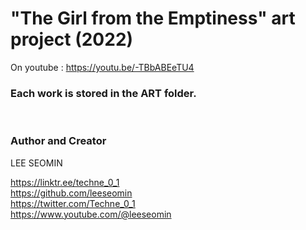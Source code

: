 # "The Girl from the Emptiness"  art project (2022)



On youtube :  https://youtu.be/-TBbABEeTU4
   <br/>  
   
### Each work is stored in the ART folder.  

<br/>  







### Author and Creator
 
 LEE SEOMIN
 
 https://linktr.ee/techne_0_1
   <br/> 
 https://github.com/leeseomin 
  <br/> 
 https://twitter.com/Techne_0_1
 <br/>
 https://www.youtube.com/@leeseomin
  <br/>
